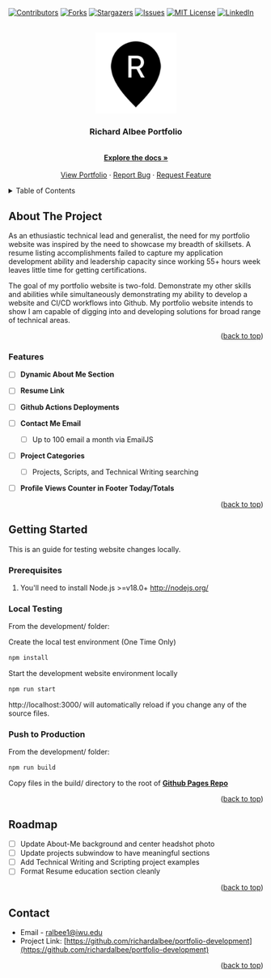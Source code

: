<!-- Improved compatibility of back to top link: See: https://github.com/othneildrew/Best-README-Template/pull/73 -->
<a name="readme-top"></a>

<!-- LegoPython -->
[![Contributors][contributors-shield]][contributors-url]
[![Forks][forks-shield]][forks-url]
[![Stargazers][stars-shield]][stars-url]
[![Issues][issues-shield]][issues-url]
[![MIT License][license-shield]][license-url]
[![LinkedIn][linkedin-shield]][linkedin-url]


<!-- PROJECT LOGO -->
<br />
<div align="center">
  <a href="https://github.com/richardalbee/portfolio-development">
    <img src="public/logo192.png" alt="Logo" width="160" height="160">
  </a>

<h3 align="center">Richard Albee Portfolio</h3>

  <p align="center">
    <br />
    <a href="https://github.com/richardalbee/portfolio-development"><strong>Explore the docs »</strong></a>
    <br />
    <br />
    <a href="https://richardalbee.github.io/">View Portfolio</a>
    ·
    <a href="https://github.com/richardalbee/portfolio-development/issues">Report Bug</a>
    ·
    <a href="https://github.com/richardalbee/portfolio-development/issues">Request Feature</a>
  </p>
</div>



<!-- TABLE OF CONTENTS -->
<details>
  <summary>Table of Contents</summary>
  <ol>
    <li>
      <a href="#about-the-project">About The Project</a>
      <ul>
        <li><a href="#Features">Features</a></li>
      </ul>
    </li>
    <li>
      <a href="#getting-started">Getting Started</a>
      <ul>
        <li><a href="#prerequisites">Prerequisites</a></li>
        <li><a href="#local testing">Local Testing</a></li>
        <li><a href="#push to production">Push to production</a></li>
      </ul>
    </li>
    <li><a href="#usage">Usage</a></li>
    <li><a href="#roadmap">Roadmap</a></li>
    <li><a href="#contact">Contact</a></li>
  </ol>
</details>

<!-- ABOUT THE PROJECT -->
## About The Project
As an ethusiastic technical lead and generalist, the need for my portfolio website was inspired by the need to showcase my breadth of skillsets. A resume listing accomplishments failed to capture my application development ability and leadership capacity since working 55+ hours week leaves little time for getting certifications. 

The goal of my portfolio website is two-fold. Demonstrate my other skills and abilities while simultaneously demonstrating my ability to develop a website and CI/CD workflows into Github. My portfolio website intends to show I am capable of digging into and developing solutions for broad range of technical areas.
<p align="right">(<a href="#readme-top">back to top</a>)</p>


### Features

- [ ] **Dynamic About Me Section**
- [ ] **Resume Link**
- [ ] **Github Actions Deployments**
- [ ] **Contact Me Email**
  - [ ] Up to 100 email a month via EmailJS
- [ ] **Project Categories**
  - [ ] Projects, Scripts, and Technical Writing searching
- [ ] **Profile Views Counter in Footer Today/Totals**


<p align="right">(<a href="#readme-top">back to top</a>)</p>


<!-- GETTING STARTED -->
## Getting Started

This is an guide for testing website changes locally.

### Prerequisites

1. You'll need to install Node.js >=v18.0+ http://nodejs.org/

### Local Testing

From the development/ folder:

Create the local test environment (One Time Only)
```js
npm install
```

Start the development website environment locally
```js
npm run start
```

 http://localhost:3000/ will automatically reload if you change any of the source files.

### Push to Production

From the development/ folder:
```js
npm run build
```
Copy files in the build/ directory to the root of <a href="https://github.com/richardalbee/richardalbee.github.io"><strong>Github Pages Repo</strong></a>


<p align="right">(<a href="#readme-top">back to top</a>)</p>


<!-- ROADMAP -->
## Roadmap

- [ ] Update About-Me background and center headshot photo
- [ ] Update projects subwindow to have meaningful sections
- [ ] Add Technical Writing and Scripting project examples
- [ ] Format Resume education section cleanly

<p align="right">(<a href="#readme-top">back to top</a>)</p>


<!-- CONTACT -->
## Contact

* []()Email - ralbee1@iwu.edu
* []()Project Link: [https://github.com/richardalbee/portfolio-development](https://github.com/richardalbee/portfolio-development)


<p align="right">(<a href="#readme-top">back to top</a>)</p>


<!-- MARKDOWN LINKS & IMAGES -->
<!-- https://www.markdownguide.org/basic-syntax/#reference-style-links -->
[contributors-shield]: https://img.shields.io/github/contributors/ralbee1/legopython.svg?style=for-the-badge
[contributors-url]: https://github.com/richardalbee/portfolio-development/graphs/contributors
[forks-shield]: https://img.shields.io/github/forks/ralbee1/legopython.svg?style=for-the-badge
[forks-url]: https://github.com/richardalbee/portfolio-development/network/members
[stars-shield]: https://img.shields.io/github/stars/ralbee1/legopython.svg?style=for-the-badge
[stars-url]: https://github.com/richardalbee/portfolio-development/stargazers
[issues-shield]: https://img.shields.io/github/issues/ralbee1/legopython.svg?style=for-the-badge
[issues-url]: https://github.com/richardalbee/portfolio-development/issues
[license-shield]: https://img.shields.io/github/license/ralbee1/legopython.svg?style=for-the-badge
[license-url]: https://github.com/richardalbee/portfolio-development/blob/master/LICENSE.txt
[linkedin-shield]: https://img.shields.io/badge/-LinkedIn-black.svg?style=for-the-badge&logo=linkedin&colorB=555
[linkedin-url]: https://linkedin.com/in/Richard-Albee
[product-screenshot]: images/screenshot.png
[python.org]: https://www.python.org/static/img/python-logo.png
[python-url]: https://www.python.org/
[pypi.org]: https://pypi.org/static/images/logo-small.2a411bc6.svg
[pypi-url]: https://pypi.org/project/pip/
[page-counter]: https://hits.seeyoufarm.com/api/count/incr/badge.svg?url=https%3A%2F%2Fgithub.com%2Frichardalbee%2Fhit-counter&count_bg=%2379C83D&title_bg=%23555555&icon=&icon_color=%23E7E7E7&title=Profile+Views&edge_flat=false